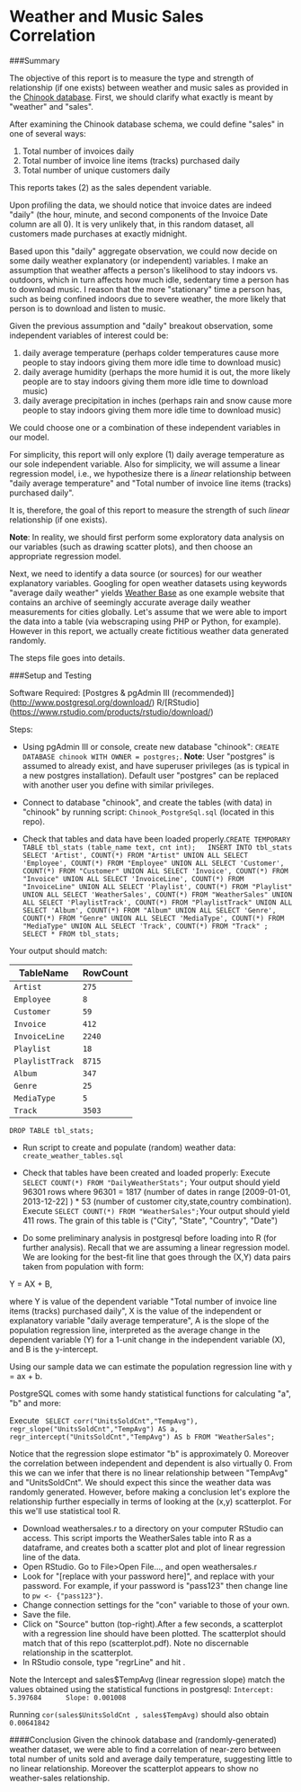 # Weather and Music Sales Correlation

###Summary

The objective of this report is to measure the type and strength of relationship (if one exists)
between weather and music sales as provided in the [Chinook database](https://chinookdatabase.codeplex.com/). 
First, we should clarify what exactly is meant by "weather" and "sales".

After examining the Chinook database schema, we could define "sales" in one of several ways: 

1. Total number of invoices daily
2. Total number of invoice line items (tracks) purchased daily
3. Total number of unique customers daily

This reports takes (2) as the sales dependent variable.

Upon profiling the data, we should notice that invoice dates are indeed "daily" (the hour, minute, and second 
components of the Invoice Date column are all 0). It is very unlikely that, in this random dataset, all customers made purchases at exactly midnight.

Based upon this "daily" aggregate observation, we could now decide on some daily weather explanatory (or independent) variables. 
I make an assumption that weather affects a person's likelihood to stay indoors vs. outdoors, which in turn affects how much idle, sedentary time a person has to download music. I reason that the more "stationary" time a person has, such as being confined indoors due to severe weather, the more likely that person is to download and listen to music.

Given the previous assumption and "daily" breakout observation, some independent variables of interest could be:

1. daily average temperature (perhaps colder temperatures cause more people to stay indoors giving them more idle time to download music)
2. daily average humidity (perhaps the more humid it is out, the more likely people are to stay indoors giving them more idle time to download music)
3. daily average precipitation in inches (perhaps rain and snow cause more people to stay indoors giving them more idle time to download music)


We could choose one or a combination of these independent variables in our model.

For simplicity, this report will only explore (1) daily average temperature as our sole independent variable. Also for simplicity, we will assume a linear regression model, i.e., we hypothesize there is a *linear* relationship between "daily average temperature" and "Total number of invoice line items (tracks) purchased daily".

It is, therefore, the goal of this report to measure the strength of such *linear* relationship (if one exists).

**Note**: In reality, we should first perform some exploratory data analysis on our variables (such as drawing scatter plots), and then choose an appropriate regression model.


Next, we need to identify a data source (or sources) for our weather explanatory variables. Googling for open weather datasets using keywords "average daily weather" yields [Weather Base](http://www.weatherbase.com/) as one example website that contains an archive of seemingly accurate average daily weather measurements for cities globally. Let's assume that we were able to import the data into a table (via webscraping using PHP or Python, for example). However in this report, we actually create fictitious weather data generated randomly.


The steps file goes into details. 






###Setup and Testing

Software Required:
[Postgres & pgAdmin III (recommended)] (http://www.postgresql.org/download/) 
R/[RStudio] (https://www.rstudio.com/products/rstudio/download/)

Steps:

- Using pgAdmin III or console, create new database "chinook":  `CREATE DATABASE chinook WITH OWNER = postgres;`.
**Note**: User "postgres" is assumed to already exist, and have superuser privileges (as is typical in a new postgres installation). Default user "postgres" can be replaced with another user you define with similar privileges.

- Connect to database "chinook", and create the tables (with data) in "chinook" by running script: `Chinook_PostgreSql.sql` (located in this repo).

- Check that tables and data have been loaded properly.`CREATE TEMPORARY TABLE tbl_stats (table_name text, cnt int);  
INSERT INTO tbl_stats
SELECT 'Artist', COUNT(*) FROM "Artist"
UNION ALL
SELECT 'Employee', COUNT(*) FROM "Employee"
UNION ALL
SELECT 'Customer', COUNT(*) FROM "Customer"
UNION ALL
SELECT 'Invoice', COUNT(*) FROM "Invoice"
UNION ALL
SELECT 'InvoiceLine', COUNT(*) FROM "InvoiceLine"
UNION ALL
SELECT 'Playlist', COUNT(*) FROM "Playlist"
UNION ALL
SELECT 'WeatherSales', COUNT(*) FROM "WeatherSales"
UNION ALL
SELECT 'PlaylistTrack', COUNT(*) FROM "PlaylistTrack"
UNION ALL
SELECT 'Album', COUNT(*) FROM "Album"
UNION ALL
SELECT 'Genre', COUNT(*) FROM "Genre"
UNION ALL
SELECT 'MediaType', COUNT(*) FROM "MediaType"
UNION ALL
SELECT 'Track', COUNT(*) FROM "Track"
;
SELECT * FROM tbl_stats;
`

Your output should match:

TableName | RowCount
--- | ---
`Artist`|`275`
`Employee`|`8`
`Customer`|`59`
`Invoice`|`412`
`InvoiceLine`|`2240`
`Playlist`|`18`
`PlaylistTrack`|`8715`
`Album`|`347`
`Genre`|`25`
`MediaType`|`5`
`Track`|`3503`

`DROP TABLE tbl_stats;`

- Run script to create and populate (random) weather data: `create_weather_tables.sql`

- Check that tables have been created and loaded properly: Execute `SELECT COUNT(*) FROM "DailyWeatherStats";`
Your output should yield 96301 rows where
96301 = 1817 (number of dates in range [2009-01-01, 2013-12-22] ) * 53 (number of customer city,state,country combination). Execute `SELECT COUNT(*) FROM "WeatherSales";`Your output should yield 411 rows. The grain of this table is ("City", "State", "Country", "Date")

- Do some preliminary analysis in postgresql before loading into R (for further analysis). Recall that we are assuming a linear regression model. We are looking for the best-fit line 
that goes through the (X,Y) data pairs taken from population with form:

Y = AX + B,

where Y is value of the dependent variable "Total number of invoice line items (tracks) purchased daily",
X is the value of the independent or explanatory variable "daily average temperature",
A is the slope of the population regression line, interpreted as the average change in the dependent variable (Y) for a 1-unit change in the independent variable (X), and
B is the y-intercept.

Using our sample data we can estimate the population regression line with y = ax + b.


PostgreSQL comes with some handy statistical functions for calculating "a", "b" and more:

Execute `
SELECT corr("UnitsSoldCnt","TempAvg"),
regr_slope("UnitsSoldCnt","TempAvg") AS a,
regr_intercept("UnitsSoldCnt","TempAvg") AS b
FROM "WeatherSales";`

Notice that the regression slope estimator "b" is approximately 0. Moreover the correlation between 
independent and dependent is also virtually 0.
From this we can we infer that there is no linear relationship between "TempAvg" and "UnitsSoldCnt".
We should expect this since the weather data was randomly generated. 
However, before making a conclusion let's explore the relationship further especially in terms of looking at the (x,y) scatterplot.
For this we'll use statistical tool R.

- Download weathersales.r to a directory on your computer RStudio can access. This script imports the WeatherSales table into R as a dataframe, and creates both a scatter plot and plot of linear regression line of the data.
- Open RStudio. Go to File>Open File..., and open weathersales.r
- Look for "[replace with your password here]", and replace with your password. For example, if your password is "pass123" then change line to `pw <- {"pass123"}`.
- Change connection settings for the "con" variable to those of your own.
- Save the file.
- Click on "Source" button (top-right).After a few seconds, a scatterplot with a regression line should have been plotted. The scatterplot should match that of this repo (scatterplot.pdf). Note no discernable relationship in the scatterplot.
- In RStudio console, type "regrLine" and hit <Enter>.

Note the Intercept and sales$TempAvg (linear regression slope) match the values obtained
using the statistical functions in postgresql:
	`Intercept: 5.397684      Slope: 0.001008`  

Running `cor(sales$UnitsSoldCnt , sales$TempAvg)` should also obtain `0.00641842`


####Conclusion
Given the chinook database and (randomly-generated) weather dataset, we were able to find a correlation of near-zero between total number of units sold and average daily temperature, suggesting little to no linear relationship. Moreover the scatterplot  appears to show no weather-sales relationship.

